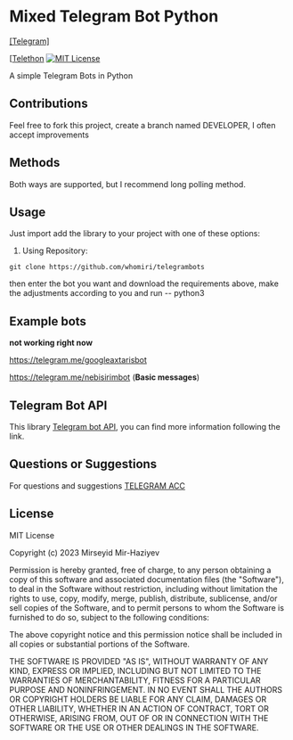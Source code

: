 # Mixed Telegram Bot Python 
[[Telegram]](https://telegram.me/themiri)

[[Telethon]([https://docs.telethon.dev])
[![MIT License](http://img.shields.io/badge/license-MIT-blue.svg?style=flat)](https://github.com/whomiri/telegrambots/blob/master/LICENSE)

A simple Telegram Bots in Python

## Contributions
Feel free to fork this project, create a branch named DEVELOPER, I often accept improvements

## Methods
Both ways are supported, but I recommend long polling method.

## Usage

Just import add the library to your project with one of these options:

  1. Using Repository:

```
git clone https://github.com/whomiri/telegrambots

```
 then enter the bot you want and download the requirements above, make the adjustments according to you and run -- python3

## Example bots
**not working right now**

https://telegram.me/googleaxtarisbot

https://telegram.me/nebisirimbot (**Basic messages**)

## Telegram Bot API
This library [Telegram bot API](https://core.telegram.org/bots), you can find more information following the link.

## Questions or Suggestions
For questions and suggestions [TELEGRAM ACC](https://t.me/themiri)


## License 
MIT License

Copyright (c) 2023 Mirseyid Mir-Haziyev

Permission is hereby granted, free of charge, to any person obtaining a copy
of this software and associated documentation files (the "Software"), to deal
in the Software without restriction, including without limitation the rights
to use, copy, modify, merge, publish, distribute, sublicense, and/or sell
copies of the Software, and to permit persons to whom the Software is
furnished to do so, subject to the following conditions:

The above copyright notice and this permission notice shall be included in all
copies or substantial portions of the Software.

THE SOFTWARE IS PROVIDED "AS IS", WITHOUT WARRANTY OF ANY KIND, EXPRESS OR
IMPLIED, INCLUDING BUT NOT LIMITED TO THE WARRANTIES OF MERCHANTABILITY,
FITNESS FOR A PARTICULAR PURPOSE AND NONINFRINGEMENT. IN NO EVENT SHALL THE
AUTHORS OR COPYRIGHT HOLDERS BE LIABLE FOR ANY CLAIM, DAMAGES OR OTHER
LIABILITY, WHETHER IN AN ACTION OF CONTRACT, TORT OR OTHERWISE, ARISING FROM,
OUT OF OR IN CONNECTION WITH THE SOFTWARE OR THE USE OR OTHER DEALINGS IN THE
SOFTWARE.
